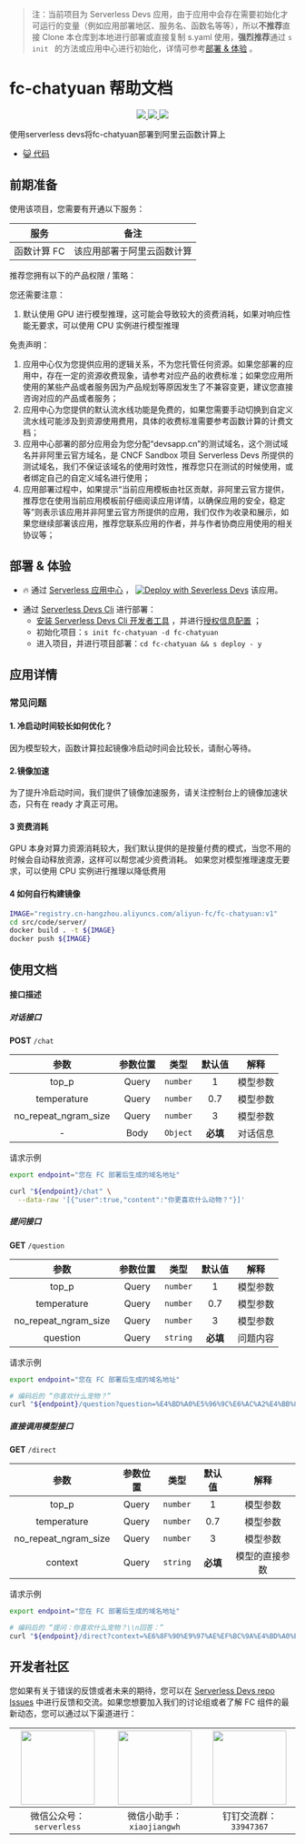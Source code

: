 
> 注：当前项目为 Serverless Devs 应用，由于应用中会存在需要初始化才可运行的变量（例如应用部署地区、服务名、函数名等等），所以**不推荐**直接 Clone 本仓库到本地进行部署或直接复制 s.yaml 使用，**强烈推荐**通过 `s init ` 的方法或应用中心进行初始化，详情可参考[部署 & 体验](#部署--体验) 。

# fc-chatyuan 帮助文档
<p align="center" class="flex justify-center">
    <a href="https://www.serverless-devs.com" class="ml-1">
    <img src="http://editor.devsapp.cn/icon?package=fc-chatyuan&type=packageType">
  </a>
  <a href="http://www.devsapp.cn/details.html?name=fc-chatyuan" class="ml-1">
    <img src="http://editor.devsapp.cn/icon?package=fc-chatyuan&type=packageVersion">
  </a>
  <a href="http://www.devsapp.cn/details.html?name=fc-chatyuan" class="ml-1">
    <img src="http://editor.devsapp.cn/icon?package=fc-chatyuan&type=packageDownload">
  </a>
</p>

<description>

使用serverless devs将fc-chatyuan部署到阿里云函数计算上

</description>

<codeUrl>

- [:smiley_cat: 代码](https://github.com/devsapp/start-fc-gpu/tree/main/fc-http-gpu-inference-modelscope-nlp-chatyuan)

</codeUrl>
<preview>



</preview>


## 前期准备

使用该项目，您需要有开通以下服务：

<service>



| 服务 |  备注  |
| --- |  --- |
| 函数计算 FC |  该应用部署于阿里云函数计算 |

</service>

推荐您拥有以下的产品权限 / 策略：
<auth>
</auth>

<remark>

您还需要注意：   
1. 默认使用 GPU 进行模型推理，这可能会导致较大的资费消耗，如果对响应性能无要求，可以使用 CPU 实例进行模型推理

</remark>

<disclaimers>

免责声明：   
1. 应用中心仅为您提供应用的逻辑关系，不为您托管任何资源。如果您部署的应用中，存在一定的资源收费现象，请参考对应产品的收费标准；如果您应用所使用的某些产品或者服务因为产品规划等原因发生了不兼容变更，建议您直接咨询对应的产品或者服务； 
2. 应用中心为您提供的默认流水线功能是免费的，如果您需要手动切换到自定义流水线可能涉及到资源使用费用，具体的收费标准需要参考函数计算的计费文档； 
3. 应用中心部署的部分应用会为您分配“devsapp.cn”的测试域名，这个测试域名并非阿里云官方域名，是 CNCF Sandbox 项目 Serverless Devs 所提供的测试域名，我们不保证该域名的使用时效性，推荐您只在测试的时候使用，或者绑定自己的自定义域名进行使用；
4. 应用部署过程中，如果提示“当前应用模板由社区贡献，非阿里云官方提供，推荐您在使用当前应用模板前仔细阅读应用详情，以确保应用的安全，稳定等”则表示该应用并非阿里云官方所提供的应用，我们仅作为收录和展示，如果您继续部署该应用，推荐您联系应用的作者，并与作者协商应用使用的相关协议等；

</disclaimers>

## 部署 & 体验

<appcenter>
   
- :fire: 通过 [Serverless 应用中心](https://fcnext.console.aliyun.com/applications/create?template=fc-chatyuan) ，
  [![Deploy with Severless Devs](https://img.alicdn.com/imgextra/i1/O1CN01w5RFbX1v45s8TIXPz_!!6000000006118-55-tps-95-28.svg)](https://fcnext.console.aliyun.com/applications/create?template=fc-chatyuan) 该应用。
   
</appcenter>
<deploy>
    
- 通过 [Serverless Devs Cli](https://www.serverless-devs.com/serverless-devs/install) 进行部署：
  - [安装 Serverless Devs Cli 开发者工具](https://www.serverless-devs.com/serverless-devs/install) ，并进行[授权信息配置](https://docs.serverless-devs.com/fc/config) ；
  - 初始化项目：`s init fc-chatyuan -d fc-chatyuan `
  - 进入项目，并进行项目部署：`cd fc-chatyuan && s deploy - y`
   
</deploy>

## 应用详情

<appdetail id="flushContent">

### 常见问题

#### 1. 冷启动时间较长如何优化？

因为模型较大，函数计算拉起镜像冷启动时间会比较长，请耐心等待。

#### 2.镜像加速

为了提升冷启动时间，我们提供了镜像加速服务，请关注控制台上的镜像加速状态，只有在 ready 才真正可用。

#### 3 资费消耗

GPU 本身对算力资源消耗较大，我们默认提供的是按量付费的模式，当您不用的时候会自动释放资源，这样可以帮您减少资费消耗。
如果您对模型推理速度无要求，可以使用 CPU 实例进行推理以降低费用

#### 4 如何自行构建镜像

```bash
IMAGE="registry.cn-hangzhou.aliyuncs.com/aliyun-fc/fc-chatyuan:v1"
cd src/code/server/
docker build . -t ${IMAGE}
docker push ${IMAGE}
```

</appdetail>

## 使用文档

<usedetail id="flushContent">

#### 接口描述

##### 对话接口

**POST** `/chat`

|参数|参数位置|类型|默认值|解释|
|:---:|:---:|:---:|:---:|:---:|
|top_p|Query|`number`|1|模型参数|
|temperature|Query|`number`|0.7|模型参数|
|no_repeat_ngram_size|Query|`number`|3|模型参数|
|-|Body|`Object`|**必填**|对话信息|

请求示例
```bash
export endpoint="您在 FC 部署后生成的域名地址"

curl "${endpoint}/chat" \
  --data-raw '[{"user":true,"content":"你更喜欢什么动物？"}]' 
```


##### 提问接口

**GET** `/question`

|参数|参数位置|类型|默认值|解释|
|:---:|:---:|:---:|:---:|:---:|
|top_p|Query|`number`|1|模型参数|
|temperature|Query|`number`|0.7|模型参数|
|no_repeat_ngram_size|Query|`number`|3|模型参数|
|question|Query|`string`|**必填**|问题内容|

请求示例
```bash
export endpoint="您在 FC 部署后生成的域名地址"

# 编码后的 “你喜欢什么宠物？”
curl "${endpoint}/question?question=%E4%BD%A0%E5%96%9C%E6%AC%A2%E4%BB%80%E4%B9%88%E5%AE%A0%E7%89%A9%EF%BC%9F"
```


##### 直接调用模型接口

**GET** `/direct`

|参数|参数位置|类型|默认值|解释|
|:---:|:---:|:---:|:---:|:---:|
|top_p|Query|`number`|1|模型参数|
|temperature|Query|`number`|0.7|模型参数|
|no_repeat_ngram_size|Query|`number`|3|模型参数|
|context|Query|`string`|**必填**|模型的直接参数|

请求示例
```bash
export endpoint="您在 FC 部署后生成的域名地址"

# 编码后的 “提问：你喜欢什么宠物？\\n回答：”
curl "${endpoint}/direct?context=%E6%8F%90%E9%97%AE%EF%BC%9A%E4%BD%A0%E5%96%9C%E6%AC%A2%E4%BB%80%E4%B9%88%E5%AE%A0%E7%89%A9%EF%BC%9F%5Cn%E5%9B%9E%E7%AD%94%EF%BC%9A"
```

</usedetail>


<devgroup>


## 开发者社区

您如果有关于错误的反馈或者未来的期待，您可以在 [Serverless Devs repo Issues](https://github.com/serverless-devs/serverless-devs/issues) 中进行反馈和交流。如果您想要加入我们的讨论组或者了解 FC 组件的最新动态，您可以通过以下渠道进行：

<p align="center">  

| <img src="https://serverless-article-picture.oss-cn-hangzhou.aliyuncs.com/1635407298906_20211028074819117230.png" width="130px" > | <img src="https://serverless-article-picture.oss-cn-hangzhou.aliyuncs.com/1635407044136_20211028074404326599.png" width="130px" > | <img src="https://serverless-article-picture.oss-cn-hangzhou.aliyuncs.com/1635407252200_20211028074732517533.png" width="130px" > |
| --------------------------------------------------------------------------------------------------------------------------------- | --------------------------------------------------------------------------------------------------------------------------------- | --------------------------------------------------------------------------------------------------------------------------------- |
| <center>微信公众号：`serverless`</center>                                                                                         | <center>微信小助手：`xiaojiangwh`</center>                                                                                        | <center>钉钉交流群：`33947367`</center>                                                                                           |
</p>
</devgroup>
